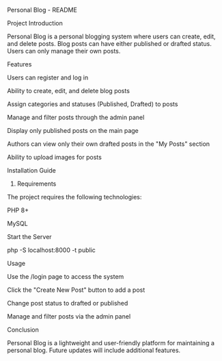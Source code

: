 Personal Blog - README

Project Introduction

Personal Blog is a personal blogging system where users can create, edit, and delete posts. Blog posts can have either published or drafted status. Users can only manage their own posts.

Features

Users can register and log in

Ability to create, edit, and delete blog posts

Assign categories and statuses (Published, Drafted) to posts

Manage and filter posts through the admin panel

Display only published posts on the main page

Authors can view only their own drafted posts in the "My Posts" section

Ability to upload images for posts

Installation Guide

1. Requirements

The project requires the following technologies:

PHP 8+

MySQL

Start the Server

php -S localhost:8000 -t public

Usage

Use the /login page to access the system

Click the "Create New Post" button to add a post

Change post status to drafted or published

Manage and filter posts via the admin panel

Conclusion

Personal Blog is a lightweight and user-friendly platform for maintaining a personal blog. Future updates will include additional features.